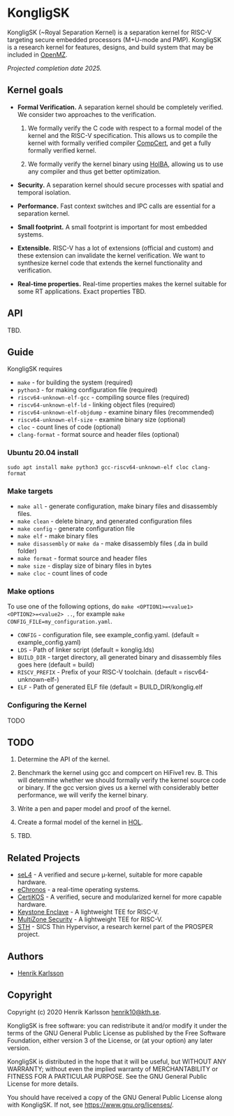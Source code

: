 # KongligSK
KongligSK (~Royal Separation Kernel) is a separation kernel for RISC-V targeting secure embedded processors (M+U-mode and PMP). KongligSK is a research kernel for features, designs, and build system that may be included in [OpenMZ](https://github.com/castor-software/openmz). 

*Projected completion date 2025.*

## Kernel goals

- **Formal Verification.** A separation kernel should be completely verified. We consider two approaches to the verification.

    1. We formally verify the C code with respect to a formal model of the kernel and the RISC-V specification. This allows us to compile the kernel with formally verified compiler [CompCert](https://github.com/AbsInt/CompCert), and get a fully formally verified kernel.

    2. We formally verify the kernel binary using [HolBA](https://github.com/kth-step/HolBA), allowing us to use any compiler and thus get better optimization.

- **Security.** A separation kernel should secure processes with spatial and temporal isolation.

- **Performance.** Fast context switches and IPC calls are essential for a separation kernel.

- **Small footprint.** A small footprint is important for most embedded systems.

- **Extensible.** RISC-V has a lot of extensions (official and custom) and these extension can invalidate the kernel verification. We want to synthesize kernel code that extends the kernel functionality and verification.

- **Real-time properties.** Real-time properties makes the kernel suitable for some RT applications. Exact properties TBD.

## API
TBD.

## Guide
KongligSK requires
- `make` - for building the system (required) 
- `python3` - for making configuration file (required)
- `riscv64-unknown-elf-gcc` - compiling source files (required)
- `riscv64-unknown-elf-ld` - linking object files (required)
- `riscv64-unknown-elf-objdump` - examine binary files (recommended)
- `riscv64-unknown-elf-size` - examine binary size (optional) 
- `cloc` - count lines of code (optional)
- `clang-format` - format source and header files (optional)

### Ubuntu 20.04 install
```
sudo apt install make python3 gcc-riscv64-unknown-elf cloc clang-format
```

### Make targets
- `make all` - generate configuration, make binary files and disassembly files.
- `make clean` - delete binary, and generated configuration files
- `make config` - generate configuration file
- `make elf` - make binary files
- `make disassembly` or `make da` - make disassembly files (.da in build folder) 
- `make format` - format source and header files
- `make size` - display size of binary files in bytes
- `make cloc` - count lines of code

### Make options
To use one of the following options, do `make <OPTION1>=<value1> <OPTION2>=<value2> ..`, for example `make CONFIG_FILE=my_configuration.yaml`.
- `CONFIG` - configuration file, see example\_config.yaml. (default = example\_config.yaml)
- `LDS` - Path of linker script (default = konglig.lds)
- `BUILD_DIR` -  target directory, all generated binary and disassembly files goes here (default = build)
- `RISCV_PREFIX` - Prefix of your RISC-V toolchain. (default = riscv64-unknown-elf-)
- `ELF` - Path of generated ELF file (default = BUILD\_DIR/konglig.elf

### Configuring the Kernel

TODO

## TODO

1. Determine the API of the kernel.

2. Benchmark the kernel using gcc and compcert on HiFive1 rev. B. This will determine whether we should formally verify the kernel source code or binary. If the gcc version gives us a kernel with considerably better performance, we will verify the kernel binary.

3. Write a pen and paper model and proof of the kernel.

4. Create a formal model of the kernel in [HOL](https://hol-theorem-prover.org/).

5. TBD.

## Related Projects 
- [seL4](https://sel4.systems/) - A verified and secure µ-kernel, suitable for more capable hardware.
- [eChronos](https://github.com/echronos/echronos) - a real-time operating systems.
- [CertiKOS](http://flint.cs.yale.edu/certikos/) - A verified, secure and modularized kernel for more capable hardware.
- [Keystone Enclave](https://github.com/keystone-enclave/keystone) - A lightweight TEE for RISC-V.
- [MultiZone Security](https://hex-five.com) - A lightweight TEE for RISC-V.
- [STH](https://bitbucket.org/sicssec/sth/src/master/) - SICS Thin Hypervisor, a research kernel part of the PROSPER project.

## Authors
- [Henrik Karlsson](https://github.com/HAKarlsson)

## Copyright
Copyright (c) 2020 Henrik Karlsson <henrik10@kth.se>.

KongligSK is free software: you can redistribute it and/or modify
it under the terms of the GNU General Public License as published by
the Free Software Foundation, either version 3 of the License, or
(at your option) any later version.

KongligSK is distributed in the hope that it will be useful,
but WITHOUT ANY WARRANTY; without even the implied warranty of
MERCHANTABILITY or FITNESS FOR A PARTICULAR PURPOSE.  See the
GNU General Public License for more details.

You should have received a copy of the GNU General Public License
along with KongligSK.  If not, see <https://www.gnu.org/licenses/>.
